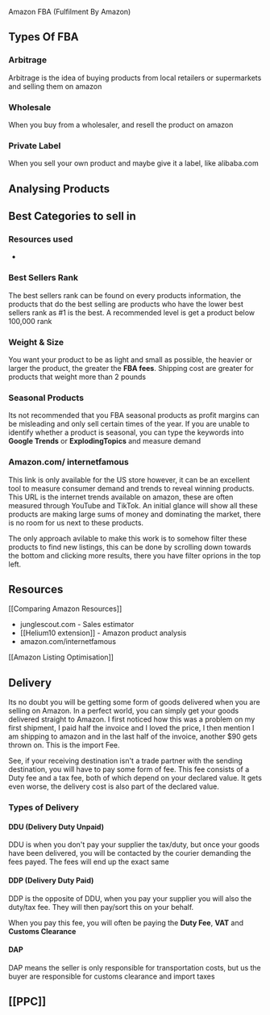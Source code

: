 Amazon FBA (Fulfilment By Amazon)

## Types Of FBA

### Arbitrage

Arbitrage is the idea of buying products from local retailers or supermarkets and selling them on amazon

### Wholesale

When you buy from a wholesaler, and resell the product on amazon

### Private Label

When you sell your own product and maybe give it a label, like alibaba.com

## Analysing Products

## Best Categories to sell in

### Resources used
- 

### Best Sellers Rank

The best sellers rank can be found on every products information, the products that do the best selling are products who have the lower best sellers rank as #1 is the best. A recommended level is get a product below 100,000 rank

### Weight & Size

You want your product to be as light and small as possible, the heavier or larger the product, the greater the **FBA fees**. Shipping cost are greater for products that weight more than 2 pounds

### Seasonal Products

Its not recommended that you FBA seasonal products as profit margins can be misleading and only sell certain times of the year. If you are unable to identify whether a product is seasonal, you can type the keywords into **Google Trends** or **ExplodingTopics** and measure demand

### Amazon.com/ internetfamous

This link is only available for the US store however, it can be an excellent tool to measure consumer demand and trends to reveal winning products. This URL is the internet trends available on amazon, these are often measured through YouTube and TikTok. An initial glance will show all these products are making large sums of money and dominating the market, there is no room for us next to these products.

The only approach avilable to make this work is to somehow filter these products to find new listings, this can be done by scrolling down towards the bottom and clicking more results, there you have filter oprions in the top left.

## Resources

[[Comparing Amazon Resources]]

- junglescout.com - Sales estimator
- [[Helium10 extension]] - Amazon product analysis
- amazon.com/internetfamous



[[Amazon Listing Optimisation]]
## Delivery

Its no doubt you will be getting some form of goods delivered when you are selling on Amazon. In a perfect world, you can simply get your goods delivered straight to Amazon. I first noticed how this was a problem on my first shipment, I paid half the invoice and I loved the price, I then mention I am shipping to amazon and in the last half of the invoice, another $90 gets thrown on. This is the import Fee.

See, if your receiving destination isn't a trade partner with the sending destination, you will have to pay some form of fee. This fee consists of a Duty fee and a tax fee, both of which depend on your declared value. It gets even worse, the delivery cost is also part of the declared value. 

### Types of Delivery
#### DDU (Delivery Duty Unpaid)

DDU is when you don't pay your supplier the tax/duty, but once your goods have been delivered, you will be contacted by the courier demanding the fees payed. The fees will end up the exact same

#### DDP (Delivery Duty Paid)

DDP is the opposite of DDU, when you pay your supplier you will also the duty/tax fee. They will then pay/sort this on your behalf.

When you pay this fee, you will often be paying the **Duty Fee**, **VAT** and **Customs Clearance**

#### DAP

DAP means the seller is only responsible for transportation costs, but us the buyer are responsible for customs clearance and import taxes 


## [[PPC]]